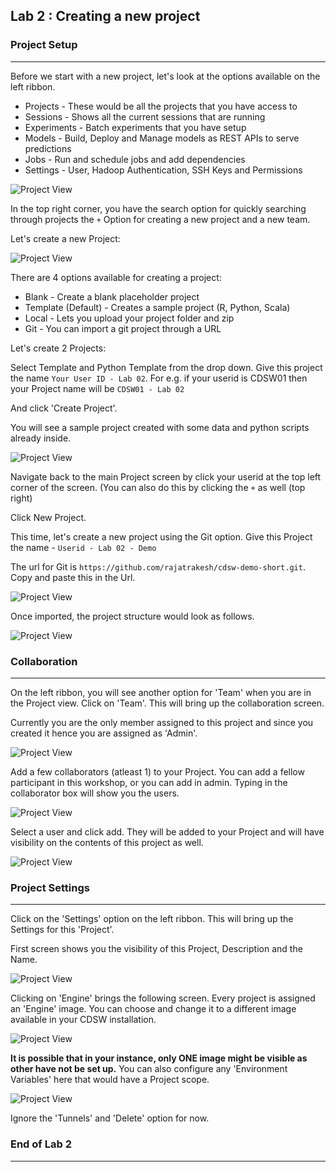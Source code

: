 ## Lab 2  : Creating a new project

### Project Setup
---

Before we start with a new project, let's look at the options available on the left ribbon. 

* Projects - These would be all the projects that you have access to
* Sessions - Shows all the current sessions that are running
* Experiments - Batch experiments that you have setup
* Models - Build, Deploy and Manage models as REST APIs to serve predictions
* Jobs - Run and schedule jobs and add dependencies
* Settings - User, Hadoop Authentication, SSH Keys and Permissions

![Project View](../images/cdsw-02-a.jpg)

In the top right corner, you have the search option for quickly searching through projects the ```+``` Option for creating a new project and a new team. 

Let's create a new Project:

![Project View](../images/cdsw-02-b.jpg)

There are 4 options available for creating a project:

* Blank - Create a blank placeholder project
* Template (Default) - Creates a sample project (R, Python, Scala)
* Local - Lets you upload your project folder and zip
* Git - You can import a git project through a URL

Let's create 2 Projects:

Select Template and Python Template from the drop down. Give this project the name ```Your User ID - Lab 02```. For e.g. if your userid is CDSW01 then your Project name will be ```CDSW01 - Lab 02```

And click 'Create Project'.

You will see a sample project created with some data and python scripts already inside. 

![Project View](../images/cdsw-02-c.jpg)

Navigate back to the main Project screen by click your userid at the top left corner of the screen. (You can also do this by clicking the ```+``` as well (top right)

Click New Project. 

This time, let's create a new project using the Git option. Give this Project the name - ```Userid - Lab 02 - Demo```

The url for Git is ```https://github.com/rajatrakesh/cdsw-demo-short.git```. Copy and paste this in the Url. 

![Project View](../images/cdsw-02-d.jpg)

Once imported, the project structure would look as follows.

![Project View](../images/cdsw-02-e.jpg)

### Collaboration
---

On the left ribbon, you will see another option for 'Team' when you are in the Project view. Click on 'Team'. This will bring up the collaboration screen. 

Currently you are the only member assigned to this project and since you created it hence you are assigned as 'Admin'. 

![Project View](../images/cdsw-02-f.jpg)

Add a few collaborators (atleast 1) to your Project. You can add a fellow participant in this workshop, or you can add in admin. Typing in the collaborator box will show you the users. 

![Project View](../images/cdsw-02-g.jpg)

Select a user and click add. They will be added to your Project and will have visibility on the contents of this project as well. 

![Project View](../images/cdsw-02-h.jpg)

### Project Settings
---

Click on the 'Settings' option on the left ribbon. This will bring up the Settings for this 'Project'.

First screen shows you the visibility of this Project, Description and the Name. 

![Project View](../images/cdsw-02-i.jpg)

Clicking on 'Engine' brings the following screen. Every project is assigned an 'Engine' image. You can choose and change it to a different image available in your CDSW installation. 

![Project View](../images/cdsw-02-j.jpg)

**It is possible that in your instance, only ONE image might be visible as other have not be set up.** You can also configure any 'Environment Variables' here that would have a Project scope. 

![Project View](../images/cdsw-02-k.jpg)

Ignore the 'Tunnels' and 'Delete' option for now. 

### End of Lab 2
---












